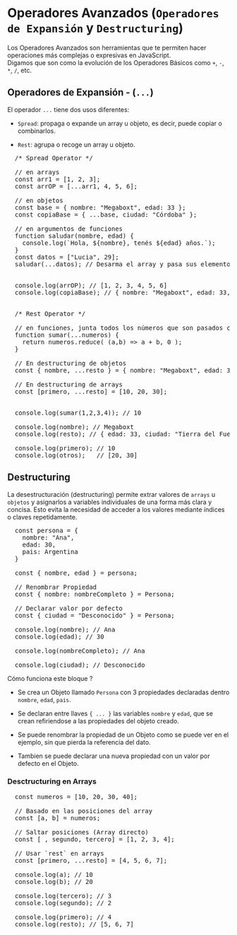 # Operadores Avanzados (`Operadores de Expansión` y `Destructuring`)

Los Operadores Avanzados son herramientas que te permiten hacer operaciones más complejas o expresivas en JavaScript.  
Digamos que son como la evolución de los Operadores Básicos como `+`, `-`, `*`, `/`, etc.  

## Operadores de Expansión - (`...`)  

El operador `...` tiene dos usos diferentes:

- `Spread`: propaga o expande un array u objeto, es decir, puede copiar o combinarlos.

- `Rest`: agrupa o recoge un array u objeto.


<pre>
  /* Spread Operator */

  // en arrays
  const arr1 = [1, 2, 3];
  const arrOP = [...arr1, 4, 5, 6];

  // en objetos
  const base = { nombre: "Megaboxt", edad: 33 };
  const copiaBase = { ...base, ciudad: "Córdoba" };

  // en argumentos de funciones
  function saludar(nombre, edad) {
    console.log(`Hola, ${nombre}, tenés ${edad} años.`);
  }
  const datos = ["Lucia", 29];
  saludar(...datos); // Desarma el array y pasa sus elementos como parámetros.

  
  console.log(arrOP); // [1, 2, 3, 4, 5, 6]
  console.log(copiaBase); // { nombre: "Megaboxt", edad: 33, ciudad: "Tierra del Fuego" }


  /* Rest Operator */

  // en funciones, junta todos los números que son pasados como argumentos
  function sumar(...numeros) {
    return numeros.reduce( (a,b) => a + b, 0 );
  }

  // En destructuring de objetos
  const { nombre, ...resto } = { nombre: "Megaboxt", edad: 33, ciudad: "Tierra del Fuego" };

  // En destructuring de arrays 
  const [primero, ...resto] = [10, 20, 30];
  

  console.log(sumar(1,2,3,4)); // 10

  console.log(nombre); // Megaboxt
  console.log(resto); // { edad: 33, ciudad: "Tierra del Fuego" }

  console.log(primero); // 10
  console.log(otros);   // [20, 30]  
</pre>  



  
## Destructuring  

La desestructuración (destructuring) permite extrar valores de `arrays` u `objetos` y asignarlos a variables individuales de una forma más clara y concisa. Esto evita la necesidad de acceder a los valores mediante índices o claves repetidamente.  


<pre>
  const persona = {
    nombre: "Ana",
    edad: 30,
    pais: Argentina
  }

  const { nombre, edad } = persona;

  // Renombrar Propiedad
  const { nombre: nombreCompleto } = Persona;

  // Declarar valor por defecto
  const { ciudad = "Desconocido" } = Persona;
  
  console.log(nombre); // Ana
  console.log(edad); // 30

  console.log(nombreCompleto); // Ana

  console.log(ciudad); // Desconocido
</pre>  

  
Cómo funciona este bloque ?  

- Se crea un Objeto llamado `Persona` con 3 propiedades declaradas dentro `nombre`, `edad`, `pais`.

- Se declaran entre llaves `{ ... }` las variables `nombre` y `edad`, que se crean refiriendose a las propiedades del objeto creado.

- Se puede renombrar la propiedad de un Objeto como se puede ver en el ejemplo, sin que pierda la referencia del dato.

- Tambien se puede declarar una nueva propiedad con un valor por defecto en el Objeto.  


### Desctructuring en Arrays  

<pre>
  const numeros = [10, 20, 30, 40];

  // Basado en las posiciones del array
  const [a, b] = numeros;

  // Saltar posiciones (Array directo)
  const [ , segundo, tercero] = [1, 2, 3, 4];

  // Usar `rest` en arrays
  const [primero, ...resto] = [4, 5, 6, 7];

  console.log(a); // 10
  console.log(b); // 20

  console.log(tercero); // 3
  console.log(segundo); // 2 

  console.log(primero); // 4
  console.log(resto); // [5, 6, 7]
</pre>  
